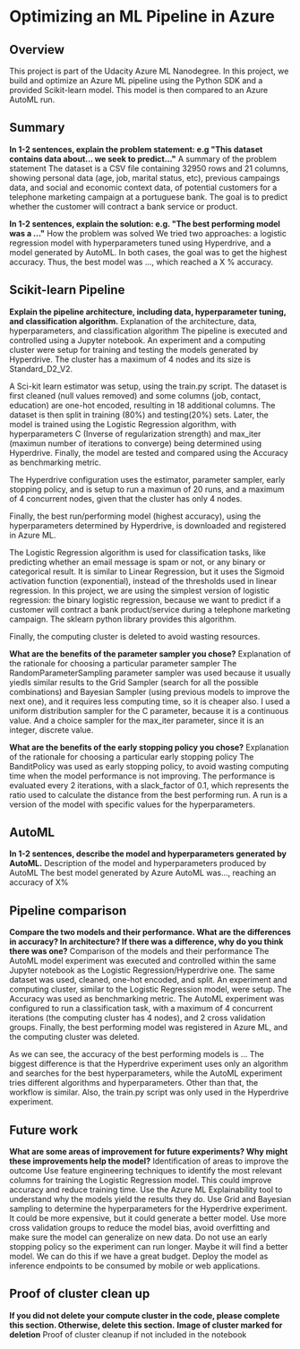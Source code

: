 # Optimizing an ML Pipeline in Azure

## Overview
This project is part of the Udacity Azure ML Nanodegree.
In this project, we build and optimize an Azure ML pipeline using the Python SDK and a provided Scikit-learn model.
This model is then compared to an Azure AutoML run.

## Summary
**In 1-2 sentences, explain the problem statement: e.g "This dataset contains data about... we seek to predict..."**
A summary of the problem statement
The dataset is a CSV file containing 32950 rows and 21 columns, showing personal data (age, job, marital status, etc), previous campaings data, and social and economic context data, of potential customers for a telephone marketing campaign at a portuguese bank. The goal is to predict whether the customer will contract a bank service or product.

**In 1-2 sentences, explain the solution: e.g. "The best performing model was a ..."**
How the problem was solved
We tried two approaches: a logistic regression model with hyperparameters tuned using Hyperdrive, and a model generated by AutoML. In both cases, the goal was to get the highest accuracy.
Thus, the best model was ..., which reached a X % accuracy.

## Scikit-learn Pipeline
**Explain the pipeline architecture, including data, hyperparameter tuning, and classification algorithm.**
Explanation of the architecture, data, hyperparameters, and classification algorithm
The pipeline is executed and controlled using a Jupyter notebook.
An experiment and a computing cluster were setup for training and testing the models generated by Hyperdrive. The cluster has a maximum of 4 nodes and its size is Standard_D2_V2.

A Sci-kit learn estimator was setup, using the train.py script.
The dataset is first cleaned (null values removed) and some columns (job, contact, education) are one-hot encoded, resulting in 18 additional columns. The dataset is then split in training (80%) and testing(20%) sets. Later, the model is trained using the Logistic Regression algorithm, with hyperparameters C (Inverse of regularization strength) and max_iter (maximun number of iterations to converge) being determined using Hyperdrive. Finally, the model are tested and compared using the Accuracy as benchmarking metric.

The Hyperdrive configuration uses the estimator, parameter sampler, early stopping policy, and is setup to run a maximun of 20 runs, and a maximum of 4 concurrent nodes, given that the cluster has only 4 nodes.

Finally, the best run/performing model (highest accuracy), using the hyperparameters determined by Hyperdrive, is downloaded and registered in Azure ML.

The Logistic Regression algorithm is used for classification tasks, like predicting whether an email message is spam or not, or any binary or categorical result. It is similar to Linear Regression, but it uses the Sigmoid activation function (exponential), instead of the thresholds used in linear regression. In this project, we are using the simplest version of logistic regression: the binary logistic regression, because we want to predict if a customer will contract a bank product/service during a telephone marketing campaign.
The sklearn python library provides this algorithm.

Finally, the computing cluster is deleted to avoid wasting resources.


**What are the benefits of the parameter sampler you chose?**
Explanation of the rationale for choosing a particular parameter sampler
The RandomParameterSampling parameter sampler was used because it usually yiedls similar results to the Grid Sampler (search for all the possible combinations) and Bayesian Sampler (using previous models to improve the next one), and it requires less computing time, so it is cheaper also. I used a uniform distribution sampler for the C parameter, because it is a continuous value. And a choice sampler for the max_iter parameter, since it is an integer, discrete value.

**What are the benefits of the early stopping policy you chose?**
Explanation of the rationale for choosing a particular early stopping policy
The BanditPolicy was used as early stopping policy, to avoid wasting computing time when the model performance is not improving. The performance is evaluated every 2 iterations, with a slack_factor of 0.1, which represents the ratio used to calculate the distance from the best performing run. A run is a version of the model with specific values for the hyperparameters.

## AutoML
**In 1-2 sentences, describe the model and hyperparameters generated by AutoML.**
Description of the model and hyperparameters produced by AutoML
The best model generated by Azure AutoML was..., reaching an accuracy of X%

## Pipeline comparison
**Compare the two models and their performance. What are the differences in accuracy? In architecture? If there was a difference, why do you think there was one?**
Comparison of the models and their performance
The AutoML model experiment was executed and controlled within the same Jupyter notebook as the Logistic Regression/Hyperdrive one.
The same dataset was used, cleaned, one-hot encoded, and split. An experiment and computing cluster, similar to the Logistic Regression model, were setup. The Accuracy was used as benchmarking metric.
The AutoML experiment was configured to run a classification task, with a maximum of 4 concurrent iterations (the computing cluster has 4 nodes), and 2 cross validation groups.
Finally, the best performing model was registered in Azure ML, and the computing cluster was deleted.

As we can see, the accuracy of the best performing models is ...
The biggest difference is that the Hyperdrive experiment uses only an algorithm and searches for the best hyperparameters, while the AutoML experiment tries different algorithms and hyperparameters. Other than that, the workflow is similar. Also, the train.py script was only used in the Hyperdrive experiment.

## Future work
**What are some areas of improvement for future experiments? Why might these improvements help the model?**
Identification of areas to improve the outcome
Use feature engineering techniques to identify the most relevant columns for training the Logistic Regression model. This could improve accuracy and reduce training time.
Use the Azure ML Explainability tool to understand why the models yield the results they do.
Use Grid and Bayesian sampling to determine the hyperparameters for the Hyperdrive experiment. It could be more expensive, but it could generate a better model.
Use more cross validation groups to reduce the model bias, avoid overfitting and make sure the model can generalize on new data.
Do not use an early stopping policy so the experiment can run longer. Maybe it will find a better model. We can do this if we have a great budget.
Deploy the model as inference endpoints to be consumed by mobile or web applications.


## Proof of cluster clean up
**If you did not delete your compute cluster in the code, please complete this section. Otherwise, delete this section.**
**Image of cluster marked for deletion**
Proof of cluster cleanup if not included in the notebook
